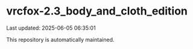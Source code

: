 # vrcfox-2.3_body_and_cloth_edition

Last updated: 2025-06-05 06:35:01

This repository is automatically maintained.

